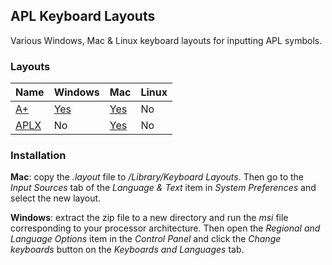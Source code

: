 ## APL Keyboard Layouts ##

Various Windows, Mac & Linux keyboard layouts for inputting APL symbols.

### Layouts ###

| **Name** | **Windows** | **Mac** | **Linux** |
|:---------|:------------|:--------|:----------|
| [A+](http://www.aplusdev.org/keyboard.html#top) | [Yes](http://code.google.com/p/apl-keyboard-layouts/downloads/detail?name=A%2B_1.0.zip) | [Yes](http://code.google.com/p/apl-keyboard-layouts/downloads/detail?name=A%2B_1.0.keylayout) | No        |
| [APLX](http://www.microapl.co.uk/apl_help/unifiedkb.jpg) | No          | [Yes](http://code.google.com/p/apl-keyboard-layouts/downloads/detail?name=APLX_1.0.keylayout) | No        |

### Installation ###

**Mac**: copy the _.layout_ file to _/Library/Keyboard Layouts_. Then go to the _Input Sources_ tab of the _Language & Text_ item in _System Preferences_ and select the new layout.

**Windows**: extract the zip file to a new directory and run the _msi_ file corresponding to your processor architecture. Then open the _Regional and Language Options_ item in the _Control Panel_ and click the _Change keyboards_ button on the _Keyboards and Languages_ tab.